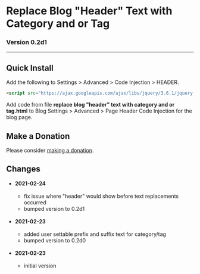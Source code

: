 # Replace Blog "Header" Text with Category and or Tag

### Version 0.2d1

---

## Quick Install

Add the following to Settings > Advanced > Code Injection > HEADER.

```html
<script src="https://ajax.googleapis.com/ajax/libs/jquery/3.6.1/jquery.min.js"></script>
```

Add code from file **replace blog "header" text with category and or tag.html**
to Blog Settings > Advanced > Page Header Code Injection for the blog page.

## Make a Donation

Please consider [making a donation](https://github.com/tomsWebConsulting/twcsl#make-a-donation).

## Changes

* **2021-02-24**
<br><br>
  * fix issue where "header" would show before text replacements occurred
  * bumped version to 0.2d1
  <br><br>
* **2021-02-23**
<br><br>
  * added user settable prefix and suffix text for category/tag
  * bumped version to 0.2d0
  <br><br>
* **2021-02-23**
<br><br>
  * initial version
